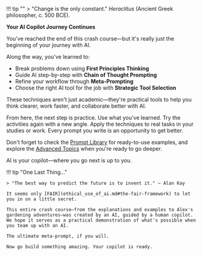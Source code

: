 !!! tip ""
    > "Change is the only constant." _Heraclitus_ (Ancient Greek philosopher, c. 500 BCE).

**Your AI Copilot Journey Continues**

You've reached the end of this crash course—but it's really just the beginning of your journey with AI.

Along the way, you've learned to:

- Break problems down using **First Principles Thinking**
- Guide AI step-by-step with **Chain of Thought Prompting**
- Refine your workflow through **Meta-Prompting**
- Choose the right AI tool for the job with **Strategic Tool Selection**

These techniques aren't just academic—they're practical tools to help you think clearer, work faster, and collaborate better with AI.

From here, the next step is practice. Use what you've learned. Try the activities again with a new angle. Apply the techniques to real tasks in your studies or work. Every prompt you write is an opportunity to get better.

Don't forget to check the [Prompt Library](prompt_library.md) for ready-to-use examples, and explore the [Advanced Topics](appendix.md) when you're ready to go deeper.

AI is your copilot—where you go next is up to you.

!!! tip "One Last Thing..."

    > "The best way to predict the future is to invent it." — Alan Kay

    It seems only [FAIR](ethical_use_of_ai.md#the-fair-framework) to let you in on a little secret.

    This entire crash course—from the explanations and examples to Alex's gardening adventures—was created by an AI, guided by a human copilot. We hope it serves as a practical demonstration of what's possible when you team up with an AI.

    The ultimate meta-prompt, if you will.

    Now go build something amazing. Your copilot is ready.
